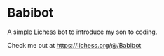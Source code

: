 # Babibot

A simple [Lichess](https://lichess.org/) bot to introduce my son to coding.

Check me out at https://lichess.org/@/Babibot
